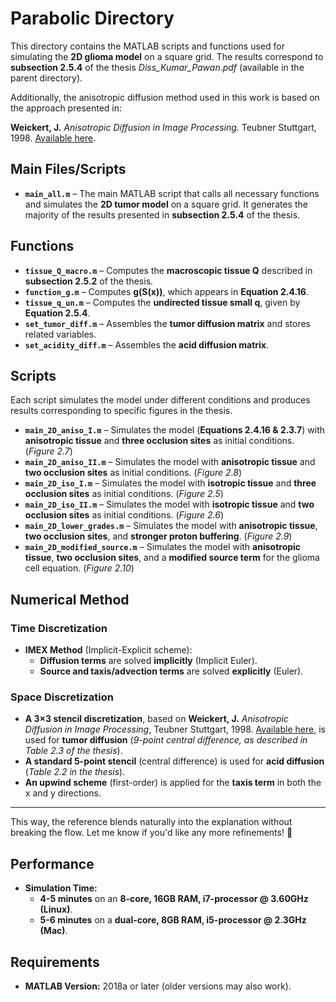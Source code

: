 
# **Parabolic Directory**  

This directory contains the MATLAB scripts and functions used for simulating the **2D glioma model** on a square grid. The results correspond to **subsection 2.5.4** of the thesis *Diss_Kumar_Pawan.pdf* (available in the parent directory).  

Additionally, the anisotropic diffusion method used in this work is based on the approach presented in:  

**Weickert, J.** *Anisotropic Diffusion in Image Processing.* Teubner Stuttgart, 1998. [Available here](http://www.lpi.tel.uva.es/muitic/pim/docus/anisotropic_diffusion.pdf).  

## **Main Files/Scripts**  

- **`main_all.m`** – The main MATLAB script that calls all necessary functions and simulates the **2D tumor model** on a square grid. It generates the majority of the results presented in **subsection 2.5.4** of the thesis.  

## **Functions**  

- **`tissue_Q_macro.m`** – Computes the **macroscopic tissue Q** described in **subsection 2.5.2** of the thesis.  
- **`function_g.m`** – Computes **g(S(x))**, which appears in **Equation 2.4.16**.  
- **`tissue_q_un.m`** – Computes the **undirected tissue small q**, given by **Equation 2.5.4**.  
- **`set_tumor_diff.m`** – Assembles the **tumor diffusion matrix** and stores related variables.  
- **`set_acidity_diff.m`** – Assembles the **acid diffusion matrix**.  

## **Scripts**  

Each script simulates the model under different conditions and produces results corresponding to specific figures in the thesis.  

- **`main_2D_aniso_I.m`** – Simulates the model (**Equations 2.4.16 & 2.3.7**) with **anisotropic tissue** and **three occlusion sites** as initial conditions. (*Figure 2.7*)  
- **`main_2D_aniso_II.m`** – Simulates the model with **anisotropic tissue** and **two occlusion sites** as initial conditions. (*Figure 2.8*)  
- **`main_2D_iso_I.m`** – Simulates the model with **isotropic tissue** and **three occlusion sites** as initial conditions. (*Figure 2.5*)  
- **`main_2D_iso_II.m`** – Simulates the model with **isotropic tissue** and **two occlusion sites** as initial conditions. (*Figure 2.6*)  
- **`main_2D_lower_grades.m`** – Simulates the model with **anisotropic tissue**, **two occlusion sites**, and **stronger proton buffering**. (*Figure 2.9*)  
- **`main_2D_modified_source.m`** – Simulates the model with **anisotropic tissue**, **two occlusion sites**, and a **modified source term** for the glioma cell equation. (*Figure 2.10*)  

## **Numerical Method**  

### **Time Discretization**  
- **IMEX Method** (Implicit-Explicit scheme):  
  - **Diffusion terms** are solved **implicitly** (Implicit Euler).  
  - **Source and taxis/advection terms** are solved **explicitly** (Euler).  

### **Space Discretization**  
- **A 3×3 stencil discretization**, based on **Weickert, J.** *Anisotropic Diffusion in Image Processing*, Teubner Stuttgart, 1998. [Available here](http://www.lpi.tel.uva.es/muitic/pim/docus/anisotropic_diffusion.pdf), is used for **tumor diffusion** (*9-point central difference, as described in Table 2.3 of the thesis*).  
- **A standard 5-point stencil** (central difference) is used for **acid diffusion** (*Table 2.2 in the thesis*).  
- **An upwind scheme** (first-order) is applied for the **taxis term** in both the x and y directions.  

---

This way, the reference blends naturally into the explanation without breaking the flow. Let me know if you'd like any more refinements! 🚀

## **Performance**  

- **Simulation Time:**  
  - **4-5 minutes** on an **8-core, 16GB RAM, i7-processor @ 3.60GHz (Linux)**.  
  - **5-6 minutes** on a **dual-core, 8GB RAM, i5-processor @ 2.3GHz (Mac)**.  

## **Requirements**  

- **MATLAB Version:** 2018a or later (older versions may also work).  
